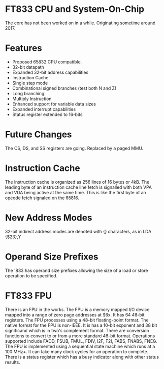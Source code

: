 # FT833 CPU and System-On-Chip

The core has not been worked on in a while. Originating sometime around 2017.

# Features
* Proposed 65832 CPU compatible.
* 32-bit datapath
* Expanded 32-bit address capabilities
* Instruction Cache 
* Single step mode
* Combinational signed branches (test both N and Z)
* Long branching
* Multiply Instruction
* Enhanced support for variable data sizes
* Expanded interrupt capabilities
* Status register extended to 16-bits

# Future Changes
The CS, DS, and SS registers are going. Replaced by a paged MMU.

# Instruction Cache
The instruction cache is organized as 256 lines of 16 bytes or 4kB.
The leading byte of an instruction cache line fetch is signalled with both VPA and VDA being active at the same time.
This is like the first byte of an opcode fetch signaled on the 65816.

# New Address Modes
32-bit indirect address modes are denoted with {} characters, as in LDA {$23},Y

# Operand Size Prefixes
The '833 has operand size prefixes allowing the size of a load or store operation to be specified.


# FT833 FPU
There is an FPU in the works. The FPU is a memory mapped I/O device mapped into a range of zero page addresses at $6x.
It has 64 48-bit registers.
The FPU processes using a 48-bit floating-point format.
The native format for the FPU is non-IEEE. It is has a 10-bit exponent and 38 bit significand which is in two's complement format.
There are conversion functions to convert to or from a more standard 48-bit format.
Operations supported include FADD, FSUB, FMUL, FDIV, I2F, F2I, FABS, FNABS, FNEG.
The FPU is implemented using a sequential state machine which runs at a 100 MHz+. It can take many clock cycles for an operation to complete.
There is a status register which has a busy indicator along with other status results.



